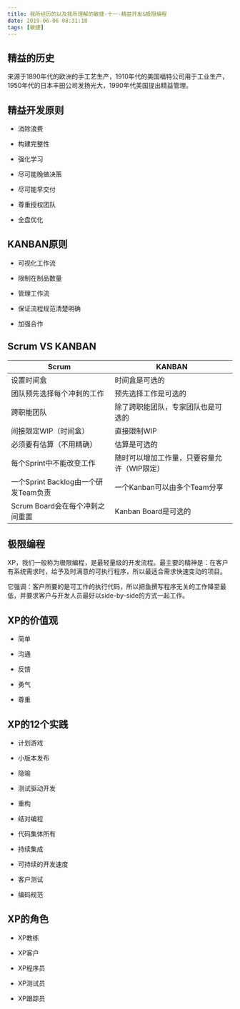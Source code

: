 ```yaml
---
title: 我所经历的以及我所理解的敏捷-十一-精益开发&极限编程
date: 2019-06-06 08:31:18
tags: [敏捷]
---
```


## 精益的历史

来源于1890年代的欧洲的手工艺生产，1910年代的美国福特公司用于工业生产，1950年代的日本丰田公司发扬光大，1990年代美国提出精益管理。

## 精益开发原则

- 消除浪费

- 构建完整性

- 强化学习

- 尽可能晚做决策

- 尽可能早交付

- 尊重授权团队

- 全盘优化

## KANBAN原则

- 可视化工作流

- 限制在制品数量

- 管理工作流

- 保证流程规范清楚明确

- 加强合作

## Scrum VS KANBAN

| Scrum | KANBAN  | 
|---|-------|
| 设置时间盒 | 时间盒是可选的  |
| 团队预先选择每个冲刺的工作 | 预先选择工作是可选的  |
| 跨职能团队 | 除了跨职能团队，专家团队也是可选的  |
| 间接限定WIP（时间盒） | 直接限制WIP  |
| 必须要有估算（不用精确） | 估算是可选的  |
| 每个Sprint中不能改变工作 | 随时可以增加工作量，只要容量允许（WIP限定）  |
| 一个Sprint Backlog由一个研发Team负责 | 一个Kanban可以由多个Team分享  |
| Scrum Board会在每个冲刺之间重置 | Kanban Board是可选的  |

## 极限编程

XP，我们一般称为极限编程，是最轻量级的开发流程。最主要的精神是：在客户有系统需求时，给予及时满意的可执行程序，所以最适合需求快速变动的项目。

它强调：客户所要的是可工作的执行代码，所以把鱼撰写程序无关的工作降至最低，并要求客户与开发人员最好以side-by-side的方式一起工作。

## XP的价值观

- 简单

- 沟通

- 反馈

- 勇气

- 尊重

## XP的12个实践

- 计划游戏

- 小版本发布

- 隐喻

- 测试驱动开发

- 重构

- 结对编程

- 代码集体所有

- 持续集成

- 可持续的开发速度

- 客户测试

- 编码规范

## XP的角色

- XP教练

- XP客户

- XP程序员

- XP测试员

- XP跟踪员